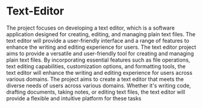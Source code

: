# Text-Editor
The project focuses on developing a text editor, which is a software application designed for creating, editing, 
and managing plain text files. The text editor will provide a user-friendly interface and a range of features to 
enhance the writing and editing experience for users.
The text editor project aims to provide a versatile and user-friendly tool for creating and managing plain text 
files. By incorporating essential features such as file operations, text editing capabilities, customization options, 
and formatting tools, the text editor will enhance the writing and editing experience for users across various 
domains. The project aims to create a text editor that meets the diverse needs of users across various domains. 
Whether it's writing code, drafting documents, taking notes, or editing text files, the text editor will provide a 
flexible and intuitive platform for these tasks
